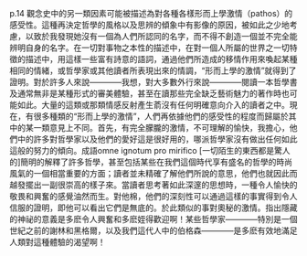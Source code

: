 p.14 觀念史中的另一類因素可能被描述為對各種各樣形而上學激情（pathos）的感受性。這種再決定哲學的風格以及思辨的傾象中有影像的原因，被如此之少地考慮，以致於我發現她沒有一個為人們所認同的名字，而不得不創造一個並不完全能辨明自身的名字。在一切對事物之本性的描述中，在對一個人所屬的世界之一切特徵的描述中，用這樣一些富有詩意的語詞，通過他們所造成的移情作用來喚起某種相同的情緒，或哲學家或其他讀者所表現出來的情調，“形而上學的激情”就得到了證明。對於許多人來說————我想，對大多數外行來說————閱讀一本哲學書及通常無非是某種形式的審美體驗，甚至在讀那些完全缺乏藝術魅力的著作時也可能如此。大量的這類或那類情感反射產生萮沒有任何明確意向介入的讀者之中。現在，有很多種類的“形而上學的激情”，人們再依據他們的感受性的程度而歸屬於其中的某一類意見上不同。首先，有完全朦朧的激情，不可理解的愉快，我擔心，他們中的許多對哲學家以及他們的愛好這是很好用的，哪派哲學家沒有做出任何如此這般的努力的傾向。成語omne ignotum pro mirifico [一切陌生的東西都是驚人的]簡明的解釋了許多哲學，甚至包括某些在我們這個時代享有盛名的哲學的時尚風氣的一個相當重要的方面；讀者並未精確了解他們所說的意思，他們也就因此而越發擺出一副很崇高的樣子來。當讀者思考著如此深邃的思想時，一種令人愉快的敬畏和興奮的感覺油然而生。對他棉，他們的深刻性可以通過這樣的事實得到令人信服的證明，即他可以看出它們是無底的。於此類似的事對奧秘的激情。指出隱藏的神祕的意義是多麽令人興奮和多麽姪得歡迎啊！某些哲學家————特別是一個世紀之前的謝林和黑格爾，以及我們這代人中的伯格森————是多麽有效地滿足人類對這種體驗的渴望啊！
